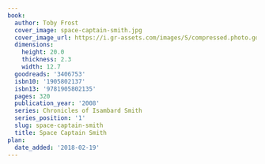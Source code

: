 ```yaml
---
book:
  author: Toby Frost
  cover_image: space-captain-smith.jpg
  cover_image_url: https://i.gr-assets.com/images/S/compressed.photo.goodreads.com/books/1328693446l/3406753._SX98_.jpg
  dimensions:
    height: 20.0
    thickness: 2.3
    width: 12.7
  goodreads: '3406753'
  isbn10: '1905802137'
  isbn13: '9781905802135'
  pages: 320
  publication_year: '2008'
  series: Chronicles of Isambard Smith
  series_position: '1'
  slug: space-captain-smith
  title: Space Captain Smith
plan:
  date_added: '2018-02-19'
---
```

